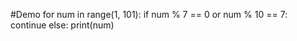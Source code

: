 #Demo
for num in range(1, 101):
    if num % 7 == 0 or num % 10 == 7:
        continue
    else:
        print(num)
